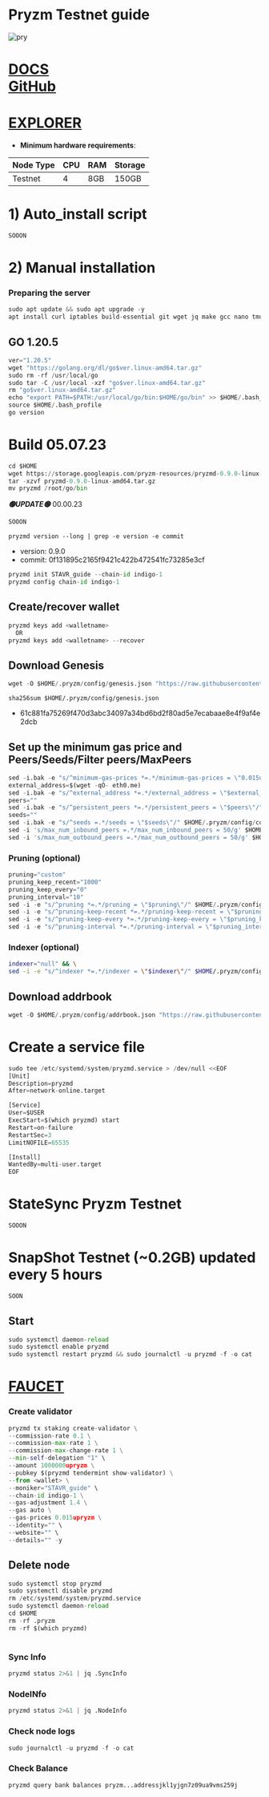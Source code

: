 # Pryzm Testnet guide


![pry](https://github.com/obajay/nodes-Guides/assets/44331529/6af23090-51c3-40f0-b4e4-fede7c542d1e)

[DOCS](https://docs.pryzm.zone/)\
[GitHub](https://github.com/pryzm-finance)
=
[EXPLORER](https://explorer.stavr.tech/Pryzm-Testnet)
=

- **Minimum hardware requirements**:

| Node Type |CPU | RAM  | Storage  | 
|-----------|----|------|----------|
| Testnet   |   4|  8GB | 150GB    |


# 1) Auto_install script
```python
SOOON
```

# 2) Manual installation

### Preparing the server
```python
sudo apt update && sudo apt upgrade -y
apt install curl iptables build-essential git wget jq make gcc nano tmux htop nvme-cli pkg-config libssl-dev libleveldb-dev tar clang bsdmainutils ncdu unzip libleveldb-dev -y
```

## GO 1.20.5
```python
ver="1.20.5"
wget "https://golang.org/dl/go$ver.linux-amd64.tar.gz"
sudo rm -rf /usr/local/go
sudo tar -C /usr/local -xzf "go$ver.linux-amd64.tar.gz"
rm "go$ver.linux-amd64.tar.gz"
echo "export PATH=$PATH:/usr/local/go/bin:$HOME/go/bin" >> $HOME/.bash_profile
source $HOME/.bash_profile
go version
```

# Build 05.07.23
```python
cd $HOME
wget https://storage.googleapis.com/pryzm-resources/pryzmd-0.9.0-linux-amd64.tar.gz
tar -xzvf pryzmd-0.9.0-linux-amd64.tar.gz
mv pryzmd /root/go/bin

```
*******🟢UPDATE🟢******* 00.00.23
```python
SOOON
```

`pryzmd version --long | grep -e version -e commit`
- version: 0.9.0
- commit: 0f131895c2165f9421c422b472541fc73285e3cf

```python
pryzmd init STAVR_guide --chain-id indigo-1
pryzmd config chain-id indigo-1
```    

## Create/recover wallet
```python
pryzmd keys add <walletname>
  OR
pryzmd keys add <walletname> --recover
```

## Download Genesis
```python
wget -O $HOME/.pryzm/config/genesis.json "https://raw.githubusercontent.com/obajay/nodes-Guides/main/Projects/Pryzm/genesis.json"

```
`sha256sum $HOME/.pryzm/config/genesis.json`
+ 61c881fa75269f470d3abc34097a34bd6bd2f80ad5e7ecabaae8e4f9af4e2dcb

## Set up the minimum gas price and Peers/Seeds/Filter peers/MaxPeers
```python
sed -i.bak -e "s/^minimum-gas-prices *=.*/minimum-gas-prices = \"0.015upryzm\"/;" ~/.pryzm/config/app.toml
external_address=$(wget -qO- eth0.me) 
sed -i.bak -e "s/^external_address *=.*/external_address = \"$external_address:26656\"/" $HOME/.pryzm/config/config.toml
peers=""
sed -i.bak -e "s/^persistent_peers *=.*/persistent_peers = \"$peers\"/" $HOME/.pryzm/config/config.toml
seeds=""
sed -i.bak -e "s/^seeds =.*/seeds = \"$seeds\"/" $HOME/.pryzm/config/config.toml
sed -i 's/max_num_inbound_peers =.*/max_num_inbound_peers = 50/g' $HOME/.pryzm/config/config.toml
sed -i 's/max_num_outbound_peers =.*/max_num_outbound_peers = 50/g' $HOME/.pryzm/config/config.toml

```
### Pruning (optional)
```python
pruning="custom"
pruning_keep_recent="1000"
pruning_keep_every="0"
pruning_interval="10"
sed -i -e "s/^pruning *=.*/pruning = \"$pruning\"/" $HOME/.pryzm/config/app.toml
sed -i -e "s/^pruning-keep-recent *=.*/pruning-keep-recent = \"$pruning_keep_recent\"/" $HOME/.pryzm/config/app.toml
sed -i -e "s/^pruning-keep-every *=.*/pruning-keep-every = \"$pruning_keep_every\"/" $HOME/.pryzm/config/app.toml
sed -i -e "s/^pruning-interval *=.*/pruning-interval = \"$pruning_interval\"/" $HOME/.pryzm/config/app.toml
```
### Indexer (optional) 
```bash
indexer="null" && \
sed -i -e "s/^indexer *=.*/indexer = \"$indexer\"/" $HOME/.pryzm/config/config.toml
```

## Download addrbook
```python
wget -O $HOME/.pryzm/config/addrbook.json "https://raw.githubusercontent.com/obajay/nodes-Guides/main/Projects/Pryzm/addrbook.json"
```

# Create a service file
```python
sudo tee /etc/systemd/system/pryzmd.service > /dev/null <<EOF
[Unit]
Description=pryzmd
After=network-online.target

[Service]
User=$USER
ExecStart=$(which pryzmd) start
Restart=on-failure
RestartSec=3
LimitNOFILE=65535

[Install]
WantedBy=multi-user.target
EOF
```
# StateSync Pryzm Testnet
```python
SOOON
```
# SnapShot Testnet (~0.2GB) updated every 5 hours  
```python
SOON
```

## Start
```python
sudo systemctl daemon-reload
sudo systemctl enable pryzmd
sudo systemctl restart pryzmd && sudo journalctl -u pryzmd -f -o cat
```

[FAUCET](https://testnet.pryzm.zone/faucet)
=

### Create validator
```python
pryzmd tx staking create-validator \
--commission-rate 0.1 \
--commission-max-rate 1 \
--commission-max-change-rate 1 \
--min-self-delegation "1" \
--amount 1000000upryzm \
--pubkey $(pryzmd tendermint show-validator) \
--from <wallet> \
--moniker="STAVR_guide" \
--chain-id indigo-1 \
--gas-adjustment 1.4 \
--gas auto \
--gas-prices 0.015upryzm \
--identity="" \
--website="" \
--details="" -y
```

## Delete node
```python
sudo systemctl stop pryzmd
sudo systemctl disable pryzmd
rm /etc/systemd/system/pryzmd.service
sudo systemctl daemon-reload
cd $HOME
rm -rf .pryzm
rm -rf $(which pryzmd)
```
#
### Sync Info
```python
pryzmd status 2>&1 | jq .SyncInfo
```
### NodeINfo
```python
pryzmd status 2>&1 | jq .NodeInfo
```
### Check node logs
```python
sudo journalctl -u pryzmd -f -o cat
```
### Check Balance
```python
pryzmd query bank balances pryzm...addressjkl1yjgn7z09ua9vms259j
```
